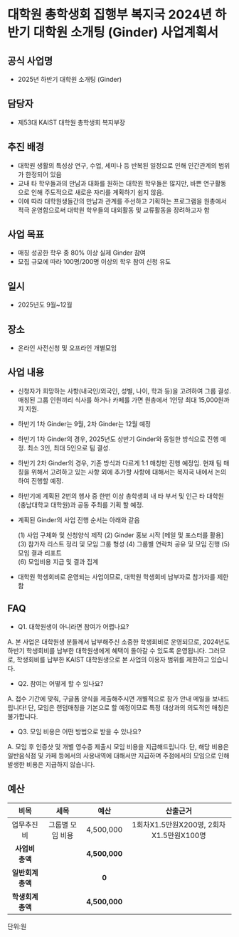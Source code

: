 대학원 총학생회 집행부 복지국 2024년 하반기 대학원 소개팅 (Ginder) 사업계획서
===

## 공식 사업명
- 2025년 하반기 대학원 소개팅 (Ginder)

## 담당자
- 제53대 KAIST 대학원 총학생회 복지부장

## 추진 배경
- 대학원 생활의 특성상 연구, 수업, 세미나 등 반복된 일정으로 인해 인간관계의 범위가 한정되어 있음
- 교내 타 학우들과의 만남과 대화를 원하는 대학원 학우들은 많지만, 바쁜 연구활동으로 인해 주도적으로 새로운 자리를 계획하기 쉽지 않음.
- 이에 따라 대학원생들간의 만남과 관계를 주선하고 기획하는 프로그램을 원총에서 적극 운영함으로써 대학원 학우들의 대외활동 및 교류활동을 장려하고자 함

## 사업 목표
- 매칭 성공한 학우 중 80% 이상 실제 Ginder 참여
- 모집 규모에 따라 100명/200명 이상의 학우 참여 신청 유도

## 일시
- 2025년도 9월~12월

## 장소
- 온라인 사전신청 및 오프라인 개별모임

## 사업 내용
- 신청자가 희망하는 사항(내국인/외국인, 성별, 나이, 학과 등)을 고려하여 그룹 결성. 매칭된 그룹 인원끼리 식사를 하거나 카페를 가면 원총에서 1인당 최대 15,000원까지 지원.
- 하반기 1차 Ginder는 9월, 2차 Ginder는 12월 예정
- 하반기 1차 Ginder의 경우, 2025년도 상반기 Ginder와 동일한 방식으로 진행 예정. 최소 3인, 최대 5인으로 팀 결성.
- 하반기 2차 Ginder의 경우, 기존 방식과 다르게 1:1 매칭만 진행 예정임. 현재 팀 매칭을 위해서 고려하고 있는 사항 외에 추가할 사항에 대해서는 복지국 내에서 논의하여 진행할 예정.
- 하반기에 계획된 2번의 행사 중 한번 이상 총학생회 내 타 부서 및 인근 타 대학원(충남대학교 대학원)과 공동 주최를 기획 할 예정.
- 계획된 Ginder의 사업 진행 순서는 아래와 같음

  (1) 사업 구체화 및 신청양식 제작 
  (2) Ginder 홍보 시작 \[메일 및 포스터를 활용\] 
  (3) 참가자 리스트 정리 및 모임 그룹 형성 
  (4) 그룹별 연락처 공유 및 모임 진행 
  (5) 모임 결과 리포트  
  (6) 모임비용 지급 및 결과 집계

- 대학원 학생회비로 운영되는 사업이므로, 대학원 학생회비 납부자로 참가자를 제한함

## FAQ
- Q1. 대학원생이 아니라면 참여가 어렵나요?

A. 본 사업은 대학원생 분들께서 납부해주신 소중한 학생회비로 운영되므로, 2024년도 하반기 학생회비를 납부한 대학원생에게 혜택이 돌아갈 수 있도록 운영됩니다. 그러므로, 학생회비를 납부한 KAIST 대학원생으로 본 사업의 이용자 범위를 제한하고 있습니다.

- Q2. 참여는 어떻게 할 수 있나요?

A. 접수 기간에 맞춰, 구글폼 양식을 제출해주시면 개별적으로 참가 안내 메일을 보내드립니다\! 단, 모임은 랜덤매칭을 기본으로 할 예정이므로 특정 대상과의 의도적인 매칭은 불가합니다.

- Q3. 모임 비용은 어떤 방법으로 받을 수 있나요?

A. 모임 후 인증샷 및 개별 영수증 제출시 모임 비용을 지급해드립니다. 단, 해당 비용은 일반음식점 및 카페 등에서의 사용내역에 대해서만 지급하며 주점에서의 모임으로 인해 발생한 비용은 지급하지 않습니다.

## 예산

|  **비목** |   **세목**   | **예산** | **산출근거** |
|:----------:|:------------:|:--------:|:--------:|
| 업무추진비 | 그룹별 모임 비용 | 4,500,000 | 1회차X1.5만원X200명, 2회차X1.5만원X100명 |
| **사업비 총액** |  | **4,500,000** |  
| **일반회계 총액** |  | **0** |  
|   **학생회계 총액**  |              | **4,500,000**|  |

단위:원
